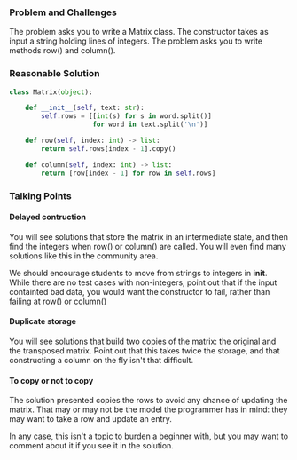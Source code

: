 ### Problem and Challenges

The problem asks you to write a Matrix class.
The constructor takes as input a string holding 
lines of integers. The problem asks you
to write methods row() and column().

### Reasonable Solution

```python
class Matrix(object):

    def __init__(self, text: str):
        self.rows = [[int(s) for s in word.split()]
                     for word in text.split('\n')]

    def row(self, index: int) -> list:
        return self.rows[index - 1].copy()

    def column(self, index: int) -> list:
        return [row[index - 1] for row in self.rows]
```

### Talking Points

#### Delayed contruction

You will see solutions that store the matrix in 
an intermediate state, and then find the integers
when row() or column() are called. 
You will even find many solutions like this in the 
community area.

We should encourage students to move from strings to integers in __init__. 
While there are no test cases with non-integers,
point out that if the input containted bad data,
you would want the constructor to fail, rather 
than failing at row() or column()

#### Duplicate storage

You will see solutions that build two copies of 
the matrix: the original and the transposed matrix.
Point out that this takes twice the storage, and 
that constructing a column on the fly isn't that
difficult.

#### To copy or not to copy

The solution presented copies the rows to avoid
any chance of updating the matrix. 
That may or may not be the model the programmer
has in mind: they may want to take a row and
update an entry.  

In any case, this isn't a topic to burden a beginner with, 
but you may want to comment about it if you see it in the solution. 
